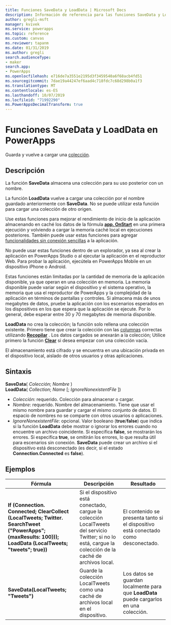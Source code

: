 ```yaml
---
title: Funciones SaveData y LoadData | Microsoft Docs
description: Información de referencia para las funciones SaveData y LoadData en PowerApps, incluida la sintaxis
author: gregli-msft
manager: kvivek
ms.service: powerapps
ms.topic: reference
ms.custom: canvas
ms.reviewer: tapanm
ms.date: 01/31/2019
ms.author: gregli
search.audienceType:
- maker
search.app:
- PowerApps
ms.openlocfilehash: e716de7a3551e2195d3f3459540a6f68acb4fd51
ms.sourcegitcommit: 7dae19a44247ef6aad4c718fdc7c68d298b0a1f3
ms.translationtype: MT
ms.contentlocale: es-ES
ms.lasthandoff: 10/07/2019
ms.locfileid: "71992290"
ms.PowerAppsDecimalTransform: true
---
```

# <a name="savedata-and-loaddata-functions-in-powerapps"></a>Funciones SaveData y LoadData en PowerApps
Guarda y vuelve a cargar una [colección](../working-with-data-sources.md#collections).

## <a name="description"></a>Descripción
La función **SaveData** almacena una colección para su uso posterior con un nombre.  

La función **LoadData** vuelve a cargar una colección por el nombre guardado anteriormente con **SaveData**. No se puede utilizar esta función para cargar una colección de otro origen.  

Use estas funciones para mejorar el rendimiento de inicio de la aplicación almacenando en caché los datos de la fórmula **[app. OnStart](../controls/control-screen.md#additional-properties)** en una primera ejecución y volviendo a cargar la memoria caché local en ejecuciones posteriores. También puede usar estas funciones para agregar [funcionalidades sin conexión sencillas](../offline-apps.md) a la aplicación.

No puede usar estas funciones dentro de un explorador, ya sea al crear la aplicación en PowerApps Studio o al ejecutar la aplicación en el reproductor Web. Para probar la aplicación, ejecútela en PowerApps Mobile en un dispositivo iPhone o Android.

Estas funciones están limitadas por la cantidad de memoria de la aplicación disponible, ya que operan en una colección en memoria. La memoria disponible puede variar según el dispositivo y el sistema operativo, la memoria que usa el reproductor de PowerApps y la complejidad de la aplicación en términos de pantallas y controles. Si almacena más de unos megabytes de datos, pruebe la aplicación con los escenarios esperados en los dispositivos en los que espera que la aplicación se ejecute. Por lo general, debe esperar entre 30 y 70 megabytes de memoria disponible.  

**LoadData** no crea la colección; la función solo rellena una colección existente. Primero tiene que crear la colección con las [columnas](../working-with-tables.md#columns) correctas utilizando **[Recopilar](function-clear-collect-clearcollect.md)** . Los datos cargados se anexarán a la colección; Utilice primero la función **[Clear](function-clear-collect-clearcollect.md)** si desea empezar con una colección vacía.

El almacenamiento está cifrado y se encuentra en una ubicación privada en el dispositivo local, aislado de otros usuarios y otras aplicaciones.

## <a name="syntax"></a>Sintaxis
**SaveData**( *Colección*; *Nombre* )<br>**LoadData**( *Collection*; *Name* [; *IgnoreNonexistentFile* ])

* *Colección*: requerido.  Colección para almacenar o cargar.
* *Nombre*: requerido.  Nombre del almacenamiento. Tiene que usar el mismo nombre para guardar y cargar el mismo conjunto de datos. El espacio de nombres no se comparte con otros usuarios o aplicaciones.
* *IgnoreNonexistentFile*: opcional. Valor booleano (**true**/**false**) que indica si la función **LoadData** debe mostrar o ignorar los errores cuando no encuentre un archivo coincidente. Si especifica **false**, se mostrarán los errores. Si especifica **true**, se omitirán los errores, lo que resulta útil para escenarios sin conexión. **SaveData** puede crear un archivo si el dispositivo está desconectado (es decir, si el estado **Connection.Connected** es **false**).

## <a name="examples"></a>Ejemplos

| Fórmula | Descripción | Resultado |
| --- | --- | --- |
| **If (Connection. Connected; ClearCollect (LocalTweets; Twitter. SearchTweet ("PowerApps"; {maxResults: 100})); LoadData (LocalTweets; "tweets"; true))** |Si el dispositivo está conectado, cargue la colección LocalTweets del servicio Twitter; si no lo está, cargue la colección de la caché de archivos local. |El contenido se presenta tanto si el dispositivo está conectado como desconectado. |
| **SaveData(LocalTweets; "Tweets")** |Guarde la colección LocalTweets como una caché de archivos local en el dispositivo. |Los datos se guardan localmente para que **LoadData** puede cargarlos en una colección. |


